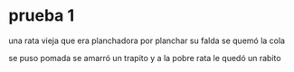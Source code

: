 # prueba 1
 una rata vieja
 que era planchadora
 por planchar su falda
 se quemó la cola

 se puso pomada
 se amarró un trapito
 y a la pobre rata
 le quedó un rabito

